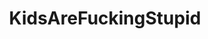 ---
title: KidsAreFuckingStupid
crosslinks:
- livven
- EDC
- therewasanattempt
- videos
- nononono
- PeopleFuckingDying
- instant_regret
- WTF
- funny
- IAmA
---